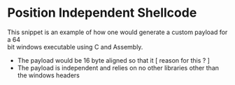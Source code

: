 # Position Independent Shellcode

This snippet is an example of how one would generate a custom payload for a 64  
bit windows executable using C and Assembly.

- The payload would be 16 byte aligned so that it [ reason for this ? ]  
- The payload is independent and relies on no other libraries other than the 
  windows headers
